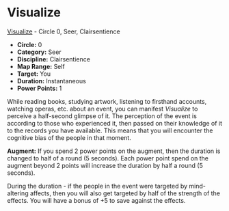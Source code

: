 # Visualize

[Visualize](/Psionics/V/Visualize.md) - Circle 0, Seer, Clairsentience

- **Circle:** 0
- **Category:** Seer
- **Discipline:** Clairsentience
- **Map Range:** Self
- **Target:** You
- **Duration:** Instantaneous
- **Power Points:** 1

While reading books, studying artwork, listening to firsthand accounts, watching operas, etc. about an event, you can manifest *Visualize* to perceive a half-second glimpse of it. The perception of the event is according to those who experienced it, then passed on their knowledge of it to the records you have available. This means that you will encounter the cognitive bias of the people in that moment.

**Augment:** If you spend 2 power points on the augment, then the duration is changed to half of a round (5 seconds). Each power point spend on the augment beyond 2 points will increase the duration by half a round (5 seconds).

During the duration - if the people in the event were targeted by mind-altering affects, then you will also get targeted by half of the strength of the effects. You will have a bonus of +5 to save against the effects.
